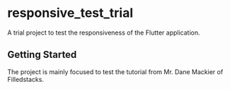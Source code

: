 # responsive_test_trial

A trial project to test the responsiveness of the Flutter application.

## Getting Started

The project is mainly focused to test the tutorial from Mr. Dane Mackier of Filledstacks.
